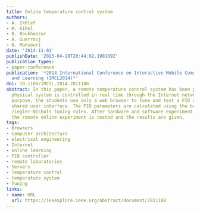 ```yaml
---
title: Online temperature control system
authors:
- A. Ikhlef
- M. Kihel
- B. Boukhezzar
- A. Guerrouj
- N. Mansouri
date: '2014-11-01'
publishDate: '2025-04-28T20:44:02.198109Z'
publication_types:
- paper-conference
publication: '*2014 International Conference on Interactive Mobile Communication Technologies
  and Learning (IMCL2014)*'
doi: 10.1109/IMCTL.2014.7011108
abstract: In this paper, a remote temperature control system has been proposed. The
  physical system is controlled in real time through the Internet network. For educational
  purpose, the students use only a web browser to tune and test a PID controller via
  shared user interface. The PID parameters are calculated using the basic experimental
  Ziegler-Nichols tuning rules. After hardware and software experiment description,
  the remote online experiment is tested and the results are given.
tags:
- Browsers
- Computer architecture
- electrical engineering
- Internet
- online learning
- PID controller
- remote laboratories
- Servers
- Temperature control
- temperature system
- Tuning
links:
- name: URL
  url: https://ieeexplore.ieee.org/abstract/document/7011108
---
```

